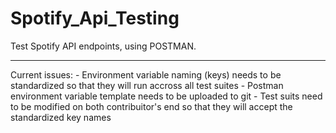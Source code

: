 # Spotify_Api_Testing
Test Spotify API endpoints, using POSTMAN.

------------------------------

Current issues:
	- Environment variable naming (keys) needs to be standardized so that they will run accross all test suites
	- Postman environment variable template needs to be uploaded to git
	- Test suits need to be modified on both contribuitor's end so that they will accept the standardized key names
	